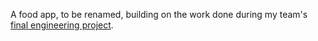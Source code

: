 A food app, to be renamed, building on the work done during my team's <a href="https://github.com/S-Spiegl/brains-on-brioche">final engineering project</a>. 
